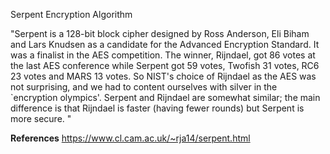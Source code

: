 Serpent Encryption Algorithm

"Serpent is a 128-bit block cipher designed by Ross Anderson, Eli Biham and Lars Knudsen as a candidate for the Advanced Encryption Standard. It was a finalist in the AES competition. The winner, Rijndael, got 86 votes at the last AES conference while Serpent got 59 votes, Twofish 31 votes, RC6 23 votes and MARS 13 votes. So NIST's choice of Rijndael as the AES was not surprising, and we had to content ourselves with silver in the `encryption olympics'. Serpent and Rijndael are somewhat similar; the main difference is that Rijndael is faster (having fewer rounds) but Serpent is more secure. "

**References**
https://www.cl.cam.ac.uk/~rja14/serpent.html
